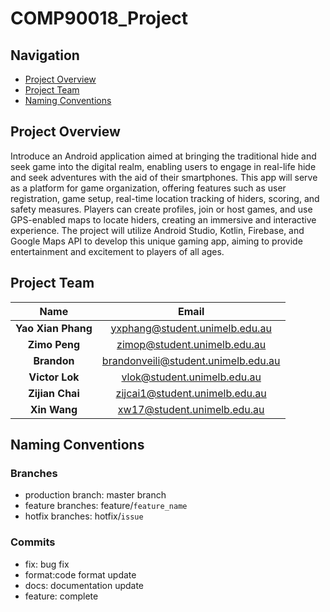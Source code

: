 # COMP90018_Project

## Navigation

- [Project Overview](#project-overview)
- [Project Team](#project-team)
- [Naming Conventions](#naming-conventions)

## Project Overview

Introduce an Android application aimed at bringing the traditional hide and seek game into the digital realm, enabling users to engage in real-life hide and seek adventures with the aid of their smartphones. This app will serve as a platform for game organization, offering features such as user registration, game setup, real-time location tracking of hiders, scoring, and safety measures. Players can create profiles, join or host games, and use GPS-enabled maps to locate hiders, creating an immersive and interactive experience. The project will utilize Android Studio, Kotlin, Firebase, and Google Maps API to develop this unique gaming app, aiming to provide entertainment and excitement to players of all ages.

## Project Team

|             Name             |              Email               |
| :--------------------------: | :------------------------------: |
|      **Yao Xian Phang**      |  yxphang@student.unimelb.edu.au  |
|         **Zimo Peng**        |   zimop@student.unimelb.edu.au   |
|        **Brandon**           |  brandonveili@student.unimelb.edu.au  |
|       **Victor Lok**         |   vlok@student.unimelb.edu.au    |
|       **Zijian Chai**        |  zijcai1@student.unimelb.edu.au  |
|        **Xin Wang**          |    xw17@student.unimelb.edu.au   |

## Naming Conventions

### Branches

- production branch: master branch
- feature branches: feature/`feature_name`
- hotfix branches: hotfix/`issue`

### Commits

- fix: bug fix
- format:code format update
- docs: documentation update 
- feature: complete
